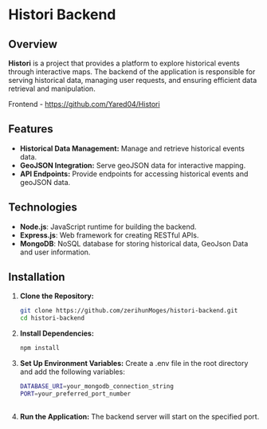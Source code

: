 # Histori Backend

## Overview

**Histori** is a project that provides a platform to explore historical events through interactive maps. The backend of the application is responsible for serving historical data, managing user requests, and ensuring efficient data retrieval and manipulation.

Frontend - https://github.com/Yared04/Histori

## Features

- **Historical Data Management:** Manage and retrieve historical events data.
- **GeoJSON Integration:** Serve geoJSON data for interactive mapping.
- **API Endpoints:** Provide endpoints for accessing historical events and geoJSON data.

## Technologies

- **Node.js**: JavaScript runtime for building the backend.
- **Express.js**: Web framework for creating RESTful APIs.
- **MongoDB**: NoSQL database for storing historical data, GeoJson Data and user information.
  
## Installation

1. **Clone the Repository:**

   ```bash
   git clone https://github.com/zerihunMoges/histori-backend.git
   cd histori-backend

2. **Install Dependencies:**

   ```bash
   npm install

3. **Set Up Environment Variables:**
   Create a .env file in the root directory and add the following variables:
   
   ```bash
   DATABASE_URI=your_mongodb_connection_string
   PORT=your_preferred_port_number
  
4. **Run the Application:**
   The backend server will start on the specified port.
  

